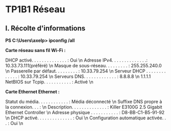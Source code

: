# TP1B1 Réseau



## I. Récolte d'informations


**PS C:\Users\axelp> ipconfig /all**


**Carte réseau sans fil Wi-Fi :**

   
   DHCP activé. . . . . . . . . . . . . . : Oui \n
   Adresse IPv4. . . . . . . . . . . . . .: 10.33.73.111(préféré) \n
   Masque de sous-réseau. . . . . . . . . : 255.255.240.0 \n
   Passerelle par défaut. . . . . . . . . : 10.33.79.254 \n
   Serveur DHCP . . . . . . . . . . . . . : 10.33.79.254 \n
   Serveurs DNS. . .  . . . . . . . . . . : 8.8.8.8 \n
                                       1.1.1.1
   NetBIOS sur Tcpip. . . . . . . . . . . : Activé \n




 **Carte Ethernet Ethernet :**

   Statut du média. . . . . . . . . . . . : Média déconnecté \n
   Suffixe DNS propre à la connexion. . . : \n
   Description. . . . . . . . . . . . . . : Killer E3100G 2.5 Gigabit Ethernet Controller \n
   Adresse physique . . . . . . . . . . . : D8-BB-C1-B5-91-92 \n
   DHCP activé. . . . . . . . . . . . . . : Oui \n
   Configuration automatique activée. . . : Oui \n



